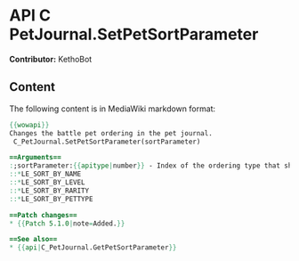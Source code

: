 # API C PetJournal.SetPetSortParameter

**Contributor:** KethoBot

## Content

The following content is in MediaWiki markdown format:

```mediawiki
{{wowapi}}
Changes the battle pet ordering in the pet journal.
 C_PetJournal.SetPetSortParameter(sortParameter)

==Arguments==
:;sortParameter:{{apitype|number}} - Index of the ordering type that should be applied to {{api|C_PetJournal.GetPetInfoByIndex}} returns; one of the following global numeric values:
::*LE_SORT_BY_NAME
::*LE_SORT_BY_LEVEL
::*LE_SORT_BY_RARITY
::*LE_SORT_BY_PETTYPE

==Patch changes==
* {{Patch 5.1.0|note=Added.}}

==See also==
* {{api|C_PetJournal.GetPetSortParameter}}
```